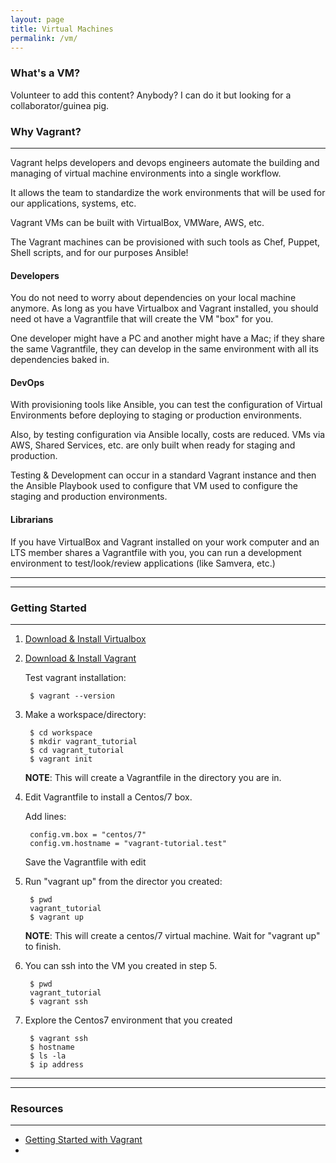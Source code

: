 ```yaml
---
layout: page
title: Virtual Machines
permalink: /vm/
---
```


### What's a VM?

Volunteer to add this content? Anybody? I can do it but looking for a collaborator/guinea pig.

### Why Vagrant?

---

Vagrant helps developers and devops engineers automate the building and managing of virtual machine environments into a single workflow.

It allows the team to standardize the work environments that will be used for our applications, systems, etc.

Vagrant VMs can be built with VirtualBox, VMWare, AWS, etc.

The Vagrant machines can be provisioned with such tools as Chef, Puppet, Shell scripts, and for our purposes Ansible!


#### Developers

You do not need to worry about dependencies on your local machine anymore. As long as you have Virtualbox and Vagrant installed, you should need ot have a Vagrantfile
that will create the VM "box" for you.

One developer might have a PC and another might have a Mac; if they share the same Vagrantfile, they can develop in the same environment with all its dependencies baked in.


#### DevOps

With provisioning tools like Ansible, you can test the configuration of Virtual Environments before deploying to staging or production environments.

Also, by testing configuration via Ansible locally, costs are reduced. VMs via AWS, Shared Services, etc. are only built when ready for staging and production.

Testing & Development can occur in a standard Vagrant instance and then the Ansible Playbook used to configure that VM used to configure the staging and production environments.


#### Librarians

If you have VirtualBox and Vagrant installed on your work computer and an LTS member shares a Vagrantfile with you, you can run a development environment to test/look/review applications (like Samvera, etc.)

---
---

### Getting Started

---

1. [Download & Install Virtualbox](https://www.virtualbox.org/wiki/Downloads)
2. [Download & Install Vagrant](https://www.vagrantup.com/downloads.html)

   Test vagrant installation:

        $ vagrant --version

3. Make a workspace/directory:

        $ cd workspace
        $ mkdir vagrant_tutorial
        $ cd vagrant_tutorial
        $ vagrant init

    __NOTE__: This will create a Vagrantfile in the directory you are in.


4. Edit Vagrantfile to install a Centos/7 box.

   Add lines:

        config.vm.box = "centos/7"
        config.vm.hostname = "vagrant-tutorial.test"

   Save the Vagrantfile with edit


5. Run "vagrant up" from the director you created:

        $ pwd
        vagrant_tutorial
        $ vagrant up

   __NOTE__: This will create a centos/7 virtual machine. Wait for "vagrant up" to finish.

6. You can ssh into the VM you created in step 5.

        $ pwd
        vagrant_tutorial
        $ vagrant ssh

7. Explore the Centos7 environment that you created

        $ vagrant ssh
        $ hostname
        $ ls -la
        $ ip address

---
---

### Resources

---

- [Getting Started with Vagrant](https://www.vagrantup.com/intro/getting-started/index.html)
-
